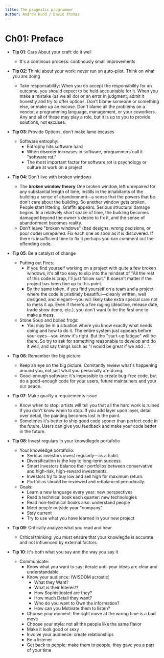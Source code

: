 ```yaml
---
title: The pragmatic programmer
author: Androw Hund / David Thomas
---
```


# Ch01: Preface
- **Tip 01**: Care About your craft: do it well
    - It's a continous process: continously small improvements
- **Tip 02**: Think! about your work: never run on auto-pilot. Think on what you are doing
    - Take responsability: When you do accept the responsibility for an outcome, you should expect to be held accountable for it. When you make a mistake (as we all do) or an error in judgment, admit it honestly and try to offer options.  Don't blame someone or something else, or make up an excuse. Don't blame all the problems on a vendor, a programming language, management, or your coworkers. Any and all of these may play a role, but it is up to you to provide solutions, not excuses. 
- **Tip 03**: Provide Options, don't make lame excuses
    - Software entrophy:
        - Entrophy hits software hard
        - When disorder increases in software, programmers call it "software rot."
        - The most important factor for software rot is psychology or culture at work on a project

- **Tip 04**: Don't live with broken windows
    - The **broken window theory** One broken window, left unrepaired for any substantial length of time, instills in the inhabitants of the building a sense of abandonment—a sense that the powers that be don't care about the building. So another window gets broken. People start littering. Graffiti appears. Serious structural damage begins. In a relatively short space of time, the building becomes damaged beyond the owner's desire to fix it, and the sense of abandonment becomes reality. 
    - Don't leave "broken windows" (bad designs, wrong decisions, or poor code) unrepaired. Fix each one as soon as it is discovered. If there is insufficient time to fix it perhaps you can comment out the offending code.

- **Tip 05**: Be a catalyst of change
    - Putting out Fires:
        - If you find yourself working on a project with quite a few broken windows, it's all too easy to slip into the mindset of "All the rest of this code is crap, I'll just follow suit." It doesn't matter if the project has been fine up to this point. 
        - By the same token, if you find yourself on a team and a project where the code is pristinely beautiful—cleanly written, well designed, and elegant—you will likely take extra special care not to mess it up. Even if there's a fire raging (deadline, release date, trade show demo, etc.), you don't want to be the first one to make a mess. 
    - Stone Soup and boiled frogs:
        - You may be in a situation where you know exactly what needs doing and 
how to do it. The entire system just appears before your eyes—you know it's 
right. But the  "start-up fatigue" will be there. So try to ask for something reasonable to develop and do it well, and say things such as "I would be great if we add ...".

- **Tip 06**: Remember the big picture
    - Keep an eye on the big picture. Constantly review what's happening around you, not just what you personally are doing. 
    - Good-enough software: it's impossible to create bug-free code, but do a good-enough code for your users, future maintainers and your our peace.

- **Tip 07**: Make quality a requirements issue
    - Know when to stop: artists will tell you that all the hard work is ruined if you don't know when to stop. If you add layer upon layer, detail over detail, the painting becomes lost in the paint. 
    - Sometimes it's better to ship good code sooner than perfect code in the future. Users can give you feedback and make your code better in the future.

- **Tip 08**: Invest regulary in your knowdlegde portafolio
    - Your knowledge portafolio:
        - Serious investors invest regularly—as a habit. 
        - Diversification is the key to long-term success. 
        - Smart investors balance their portfolios between conservative and high-risk, high-reward investments. 
        - Investors try to buy low and sell high for maximum return. 
        - Portfolios should be reviewed and rebalanced periodically. 
    - Goals:
        - Learn a new language every year: new perspectives
        - Read a technical book each quarter: new technologies
        - Read non-technical books also: understand people
        - Meet people outside your "company"
        - Stay current
        - Try to use what you have learned in your new project

- **Tip 09**: Critically analyze what you read and hear
    - Critical thinking: you must ensure that your knowlegde is accurate and not influenced by external factors.

- **Tip 10**: It's both what you say and the way you say it
    - Communicate:
        - Know what you want to say: iterate until your ideas are clear and understandable
        - Know your audience: (WISDOM acrostic)
            - What they Want?
            - What is their Interest?
            - How Sophisticated are they?
            - How much Detail they want?
            - Who do you want to Own the information?
            - How can you Motivate them to listen?
        - Choose your moment: the right move at the wrong time is a bad move
        - Choose your style: not all the people like the same flavor
        - Make it look good or sexy
        - Involve your audience: create relationships
        - Be a listener
        - Get back to people: make them to people, they gave you a part of your time

